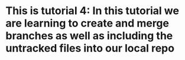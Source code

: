 # This is tutorial 4: In this tutorial we are learning to create and merge branches as well as including the untracked files into our local repo